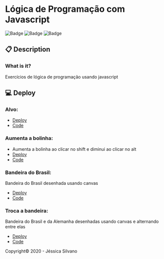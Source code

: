 # Lógica de Programação com Javascript
![Badge](https://camo.githubusercontent.com/3ec8366bbd86d7486beaaff0cba6f318746b67bd76bff66dd23711fe6a83ef12/68747470733a2f2f696d672e736869656c64732e696f2f7374617469632f76313f6c6162656c3d537461747573266d6573736167653d436f6e636c75656426636f6c6f723d627269677468677265656e267374796c653d666c6174266c6f676f3d535441545553)
![Badge](https://camo.githubusercontent.com/f9bdc241a308a29a7d255b28f0eb857472b6e252bf6bbc749bc2597a20f1d28e/68747470733a2f2f696d672e736869656c64732e696f2f7374617469632f76313f6c6162656c3d4c616e6775616765266d6573736167653d48544d4c2532303526636f6c6f723d726564267374796c653d666c6174)
![Badge](https://img.shields.io/badge/Language-Javascript-blueviolet)

## 📋 Description
### What is it?
Exercícios de lógica de programação usando javascript

## 💻 Deploy
### Alvo: 
- [Deploy](https://jessicasilvano.github.io/logica-programacao-javascript/alvo.html)
- [Code](https://github.com/jessicasilvano/logica-programacao-javascript/blob/master/alvo.html)
### Aumenta a bolinha: 
- Aumenta a bolinha ao clicar no shift e diminui ao clicar no alt
- [Deploy](https://jessicasilvano.github.io/logica-programacao-javascript/aumenta-bolinha.html)
- [Code](https://github.com/jessicasilvano/logica-programacao-javascript/blob/master/aumenta-bolinha.html)
### Bandeira do Brasil: 
Bandeira do Brasil desenhada usando canvas
- [Deploy](https://jessicasilvano.github.io/logica-programacao-javascript/bandeira-brasil.html)
- [Code](https://github.com/jessicasilvano/logica-programacao-javascript/blob/master/bandeira-brasil.html)
### Troca a bandeira: 
Bandeira do Brasil e da Alemanha desenhadas usando canvas e alternando entre elas
- [Deploy](https://jessicasilvano.github.io/logica-programacao-javascript/troca-bandeira.html)
- [Code](https://github.com/jessicasilvano/logica-programacao-javascript/blob/master/troca-bandeira.html)

Copyright©️ 2020 - Jéssica Silvano
